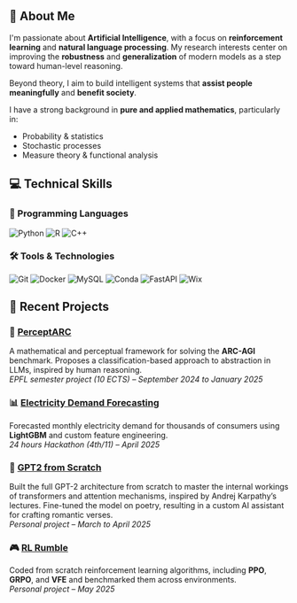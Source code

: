 ## 👋 About Me

I'm passionate about **Artificial Intelligence**, with a focus on **reinforcement learning** and **natural language processing**. My research interests center on improving the **robustness** and **generalization** of modern models as a step toward human-level reasoning.

Beyond theory, I aim to build intelligent systems that **assist people meaningfully** and **benefit society**.

I have a strong background in **pure and applied mathematics**, particularly in:

- Probability & statistics  
- Stochastic processes  
- Measure theory & functional analysis


## 💻 Technical Skills

### 🧠 Programming Languages
![Python](https://img.shields.io/badge/Python-3670A0?style=flat&logo=python&logoColor=ffdd54)
![R](https://img.shields.io/badge/R-276DC3?style=flat&logo=r&logoColor=white)
![C++](https://img.shields.io/badge/C++-00599C?style=flat&logo=c%2B%2B&logoColor=white)

### 🛠️ Tools & Technologies
![Git](https://img.shields.io/badge/Git-F05032?style=flat&logo=git&logoColor=white)
![Docker](https://img.shields.io/badge/Docker-2496ED?style=flat&logo=docker&logoColor=white)
![MySQL](https://img.shields.io/badge/MySQL-4479A1?style=flat&logo=mysql&logoColor=white)
![Conda](https://img.shields.io/badge/conda-44A833?style=flat&logo=anaconda&logoColor=white)
![FastAPI](https://img.shields.io/badge/FastAPI-009688?style=flat&logo=fastapi&logoColor=white)
![Wix](https://img.shields.io/badge/Wix-000000?style=flat&logo=wix&logoColor=white)

## 🚀 Recent Projects

### 📌 [PerceptARC](https://github.com/Drykx/PerceptARC)
A mathematical and perceptual framework for solving the **ARC-AGI** benchmark. Proposes a classification-based approach to abstraction in LLMs, inspired by human reasoning.  
*EPFL semester project (10 ECTS) – September 2024 to January 2025*

### 📊 [Electricity Demand Forecasting](https://github.com/Drykx/Hackathon2025-ETH)
Forecasted monthly electricity demand for thousands of consumers using **LightGBM** and custom feature engineering.  
*24 hours Hackathon (4th/11) – April 2025*

### 🤖 [GPT2 from Scratch](https://github.com/Drykx/GPT2-Scratch)
Built the full GPT-2 architecture from scratch to master the internal workings of transformers and attention mechanisms, inspired by Andrej Karpathy’s lectures.
Fine-tuned the model on poetry, resulting in a custom AI assistant for crafting romantic verses.<br>
*Personal project – March to April 2025*

### 🎮 [RL Rumble](https://github.com/Drykx/RL-Rumble)
Coded from scratch reinforcement learning algorithms, including **PPO**, **GRPO**, and **VFE** and benchmarked them across environments.  
*Personal project – May 2025*


